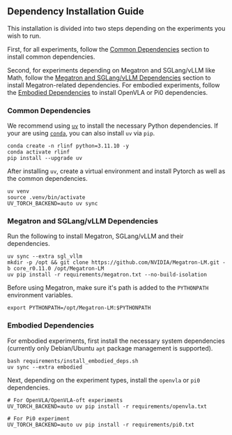 ## Dependency Installation Guide

This installation is divided into two steps depending on the experiments you wish to run.

First, for all experiments, follow the [Common Dependencies](#common-dependencies) section to install common dependencies.

Second, for experiments depending on Megatron and SGLang/vLLM like Math, follow the [Megatron and SGLang/vLLM Dependencies](#megatron-and-sglangvllm-dependencies) section to install Megatron-related dependencies.
For embodied experiments, follow the [Embodied Dependencies](#embodied-dependencies) to install OpenVLA or Pi0 dependencies.

### Common Dependencies
We recommend using [`uv`](https://docs.astral.sh/uv/) to install the necessary Python dependencies.
If your are using [`conda`](https://docs.conda.io/projects/conda/en/latest/user-guide/getting-started.html), you can also install `uv` via `pip`.
```shell
conda create -n rlinf python=3.11.10 -y
conda activate rlinf
pip install --upgrade uv
```

After installing `uv`, create a virtual environment and install Pytorch as well as the common dependencies.
```shell
uv venv
source .venv/bin/activate
UV_TORCH_BACKEND=auto uv sync
```

### Megatron and SGLang/vLLM Dependencies
Run the following to install Megatron, SGLang/vLLM and their dependencies.
```shell
uv sync --extra sgl_vllm
mkdir -p /opt && git clone https://github.com/NVIDIA/Megatron-LM.git -b core_r0.11.0 /opt/Megatron-LM
uv pip install -r requirements/megatron.txt --no-build-isolation
```
Before using Megatron, make sure it's path is added to the `PYTHONPATH` environment variables.
```shell
export PYTHONPATH=/opt/Megatron-LM:$PYTHONPATH
```

### Embodied Dependencies
For embodied experiments, first install the necessary system dependencies (currently only Debian/Ubuntu `apt` package management is supported).
```shell
bash requirements/install_embodied_deps.sh
uv sync --extra embodied
```
Next, depending on the experiment types, install the `openvla` or `pi0` dependencies.
```shell
# For OpenVLA/OpenVLA-oft experiments
UV_TORCH_BACKEND=auto uv pip install -r requirements/openvla.txt

# For Pi0 experiment
UV_TORCH_BACKEND=auto uv pip install -r requirements/pi0.txt
```